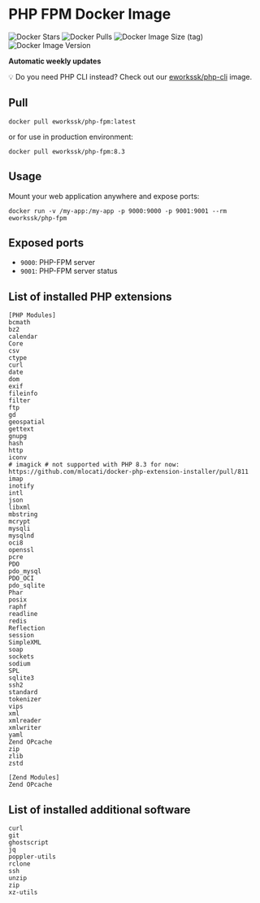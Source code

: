 # PHP FPM Docker Image

![Docker Stars](https://img.shields.io/docker/stars/eworkssk/php-fpm?style=for-the-badge)
![Docker Pulls](https://img.shields.io/docker/pulls/eworkssk/php-fpm?style=for-the-badge)
![Docker Image Size (tag)](https://img.shields.io/docker/image-size/eworkssk/php-fpm/8.3?style=for-the-badge)
![Docker Image Version](https://img.shields.io/docker/v/eworkssk/php-fpm/8.3?label=PHP%20Version&style=for-the-badge)

**Automatic weekly updates**

💡 Do you need PHP CLI instead? Check out our [eworkssk/php-cli](https://github.com/Eworkssk/docker-php-cli) image.

## Pull
```
docker pull eworkssk/php-fpm:latest
```
or for use in production environment:
```
docker pull eworkssk/php-fpm:8.3
```

## Usage
Mount your web application anywhere and expose ports:
```
docker run -v /my-app:/my-app -p 9000:9000 -p 9001:9001 --rm eworkssk/php-fpm
```

## Exposed ports
- `9000`: PHP-FPM server
- `9001`: PHP-FPM server status

## List of installed PHP extensions
```
[PHP Modules]
bcmath
bz2
calendar
Core
csv
ctype
curl
date
dom
exif
fileinfo
filter
ftp
gd
geospatial
gettext
gnupg
hash
http
iconv
# imagick # not supported with PHP 8.3 for now: https://github.com/mlocati/docker-php-extension-installer/pull/811
imap
inotify
intl
json
libxml
mbstring
mcrypt
mysqli
mysqlnd
oci8
openssl
pcre
PDO
pdo_mysql
PDO_OCI
pdo_sqlite
Phar
posix
raphf
readline
redis
Reflection
session
SimpleXML
soap
sockets
sodium
SPL
sqlite3
ssh2
standard
tokenizer
vips
xml
xmlreader
xmlwriter
yaml
Zend OPcache
zip
zlib
zstd

[Zend Modules]
Zend OPcache
```

## List of installed additional software
```
curl
git
ghostscript
jq
poppler-utils
rclone
ssh
unzip
zip
xz-utils
```
